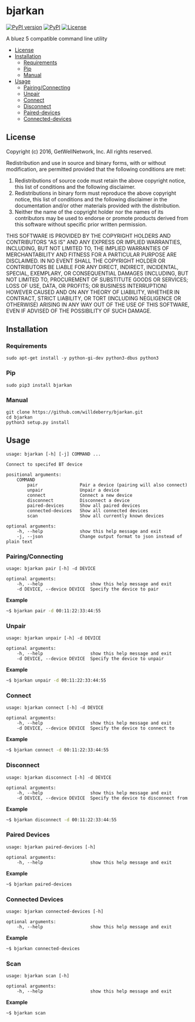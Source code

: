 # bjarkan

[![PyPI version](https://badge.fury.io/py/bjarkan.svg)](https://badge.fury.io/py/bjarkan)
[![PyPI](https://img.shields.io/pypi/pyversions/bjarkan.svg)](https://pypi.python.org/pypi/bjarkan)
[![License](http://img.shields.io/:license-bsd-blue.svg)](https://github.com/willdeberry/bjarkan/blob/master/LICENSE)

A bluez 5 compatible command line utility

* [License](#license)
* [Installation](#installation)
	* [Requirements](#requirements)
	* [Pip](#pip)
	* [Manual](#manual)
* [Usage](#usage)
	* [Pairing/Connecting](#pairingconnecting)
	* [Unpair](#unpair)
	* [Connect](#connect)
	* [Disconnect](#disconnect)
	* [Paired-devices](#paired-devices)
	* [Connected-devices](#connected-devices)

## License
Copyright (c) 2016, GetWellNetwork, Inc.
All rights reserved.

Redistribution and use in source and binary forms, with or without modification, are permitted provided that the following conditions are met:

1. Redistributions of source code must retain the above copyright notice, this list of conditions and the following disclaimer.
2. Redistributions in binary form must reproduce the above copyright notice, this list of conditions and the following disclaimer in the documentation and/or other materials provided with the distribution.
3. Neither the name of the copyright holder nor the names of its contributors may be used to endorse or promote products derived from this software without specific prior written permission.

THIS SOFTWARE IS PROVIDED BY THE COPYRIGHT HOLDERS AND CONTRIBUTORS "AS IS" AND ANY EXPRESS OR IMPLIED WARRANTIES, INCLUDING, BUT NOT LIMITED TO, THE IMPLIED WARRANTIES OF MERCHANTABILITY AND FITNESS FOR A PARTICULAR PURPOSE ARE DISCLAIMED. IN NO EVENT SHALL THE COPYRIGHT HOLDER OR CONTRIBUTORS BE LIABLE FOR ANY DIRECT, INDIRECT, INCIDENTAL, SPECIAL, EXEMPLARY, OR CONSEQUENTIAL DAMAGES (INCLUDING, BUT NOT LIMITED TO, PROCUREMENT OF SUBSTITUTE GOODS OR SERVICES; LOSS OF USE, DATA, OR PROFITS; OR BUSINESS INTERRUPTION) HOWEVER CAUSED AND ON ANY THEORY OF LIABILITY, WHETHER IN CONTRACT, STRICT LIABILITY, OR TORT (INCLUDING NEGLIGENCE OR OTHERWISE) ARISING IN ANY WAY OUT OF THE USE OF THIS SOFTWARE, EVEN IF ADVISED OF THE POSSIBILITY OF SUCH DAMAGE.

## Installation

### Requirements
```
sudo apt-get install -y python-gi-dev python3-dbus python3
```

### Pip
```
sudo pip3 install bjarkan
```

### Manual
```
git clone https://github.com/willdeberry/bjarkan.git
cd bjarkan
python3 setup.py install
```

## Usage
```
usage: bjarkan [-h] [-j] COMMAND ...

Connect to specifed BT device

positional arguments:
	COMMAND
		pair				Pair a device (pairing will also connect)
		unpair				Unpair a device
		connect				Connect a new device
		disconnect			Disconnect a device
		paired-devices		Show all paired devices
		connected-devices	Show all connected devices
		scan				Show all currently known devices

optional arguments:
	-h, --help				show this help message and exit
	-j, --json				Change output format to json instead of plain text
```

### Pairing/Connecting
```
usage: bjarkan pair [-h] -d DEVICE

optional arguments:
	-h, --help					show this help message and exit
	-d DEVICE, --device DEVICE	Specify the device to pair
```

**Example**
```bash
~$ bjarkan pair -d 00:11:22:33:44:55
```

### Unpair
```
usage: bjarkan unpair [-h] -d DEVICE

optional arguments:
	-h, --help					show this help message and exit
	-d DEVICE, --device DEVICE	Specify the device to unpair
```

**Example**
```bash
~$ bjarkan unpair -d 00:11:22:33:44:55
```

### Connect
```
usage: bjarkan connect [-h] -d DEVICE

optional arguments:
	-h, --help					show this help message and exit
	-d DEVICE, --device DEVICE	Specify the device to connect to
```

**Example**
```bash
~$ bjarkan connect -d 00:11:22:33:44:55
```

### Disconnect
```
usage: bjarkan disconnect [-h] -d DEVICE

optional arguments:
	-h, --help					show this help message and exit
	-d DEVICE, --device DEVICE	Specify the device to disconnect from
```

**Example**
```bash
~$ bjarkan disconnect -d 00:11:22:33:44:55
```

### Paired Devices
```
usage: bjarkan paired-devices [-h]

optional arguments:
	-h, --help					show this help message and exit
```

**Example**
```bash
~$ bjarkan paired-devices
```

### Connected Devices
```
usage: bjarkan connected-devices [-h]

optional arguments:
	-h, --help					show this help message and exit
```

**Example**
```bash
~$ bjarkan connected-devices
```

### Scan
```
usage: bjarkan scan [-h]

optional arguments:
	-h, --help					show this help message and exit
```

**Example**
```bash
~$ bjarkan scan
```
